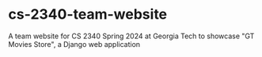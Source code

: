 # cs-2340-team-website
 A team website for CS 2340 Spring 2024 at Georgia Tech to showcase "GT Movies Store", a Django web application
